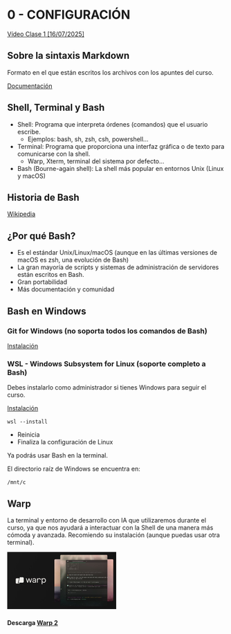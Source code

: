 # 0 - CONFIGURACIÓN

[Vídeo Clase 1 [16/07/2025]](https://www.twitch.tv/videos/2514962453)

## Sobre la sintaxis Markdown

Formato en el que están escritos los archivos con los apuntes del curso.

[Documentación](https://docs.github.com/es/get-started/writing-on-github/getting-started-with-writing-and-formatting-on-github/basic-writing-and-formatting-syntax)

## Shell, Terminal y Bash

* Shell: Programa que interpreta órdenes (comandos) que el usuario escribe.
	* Ejemplos: bash, sh, zsh, csh, powershell...
* Terminal: Programa que proporciona una interfaz gráfica o de texto para comunicarse con la shell.
	* Warp, Xterm, terminal del sistema por defecto...
* Bash (Bourne-again shell): La shell más popular en entornos Unix (Linux y macOS)

## Historia de Bash

[Wikipedia](https://es.wikipedia.org/wiki/Bash)

## ¿Por qué Bash?

* Es el estándar Unix/Linux/macOS (aunque en las últimas versiones de macOS es zsh, una evolución de Bash)
* La gran mayoría de scripts y sistemas de administración de servidores están escritos en Bash.
* Gran portabilidad
* Más documentación y comunidad

## Bash en Windows

### Git for Windows (no soporta todos los comandos de Bash)

[Instalación](https://gitforwindows.org)

### WSL - Windows Subsystem for Linux (soporte completo a Bash)

Debes instalarlo como administrador si tienes Windows para seguir el curso.

[Instalación](https://learn.microsoft.com/es-es/windows/wsl/install)

```
wsl --install
```

* Reinicia
* Finaliza la configuración de Linux

Ya podrás usar Bash en la terminal.

El directorio raíz de Windows se encuentra en:

```
/mnt/c
```

## Warp

La terminal y entorno de desarrollo con IA que utilizaremos durante el curso, ya que nos ayudará a interactuar con la Shell de una manera más cómoda y avanzada. Recomiendo su instalación (aunque puedas usar otra terminal).

<a href="https://mouredev.link/warp"><img src="../Images/warp.jpg" style="height: 50%; width:50%;"/></a>
#### **Descarga [Warp 2](https://mouredev.link/warp)**